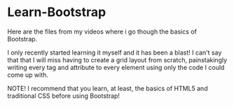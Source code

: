 # Learn-Bootstrap
Here are the files from my videos where i go though the basics of Bootstrap.

I only recently started learning it myself and it has been a blast!
I can't say that that I will miss having to create a grid layout from scratch, 
painstakingly writing every tag and attribute to every element using only the code I could come up with.

NOTE! I recommend that you learn, at least, the basics of HTML5 and traditional CSS before using Bootstrap!